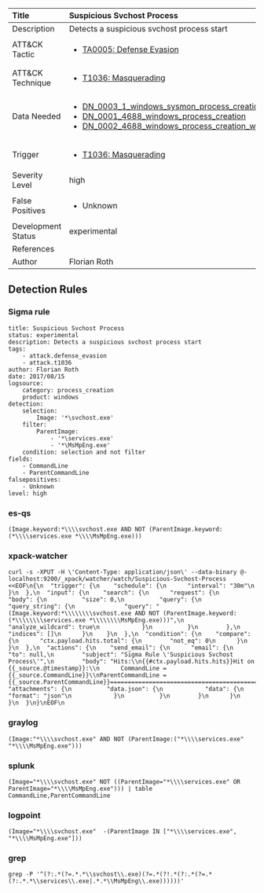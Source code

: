 | Title                | Suspicious Svchost Process                                                                                                                                                 |
|:---------------------|:------------------------------------------------------------------------------------------------------------------------------------------------------------|
| Description          | Detects a suspicious svchost process start                                                                                                                                           |
| ATT&amp;CK Tactic    | <ul><li>[TA0005: Defense Evasion](https://attack.mitre.org/tactics/TA0005)</li></ul>  |
| ATT&amp;CK Technique | <ul><li>[T1036: Masquerading](https://attack.mitre.org/techniques/T1036)</li></ul>                             |
| Data Needed          | <ul><li>[DN_0003_1_windows_sysmon_process_creation](../Data_Needed/DN_0003_1_windows_sysmon_process_creation.md)</li><li>[DN_0001_4688_windows_process_creation](../Data_Needed/DN_0001_4688_windows_process_creation.md)</li><li>[DN_0002_4688_windows_process_creation_with_commandline](../Data_Needed/DN_0002_4688_windows_process_creation_with_commandline.md)</li></ul>                                                         |
| Trigger              | <ul><li>[T1036: Masquerading](../Triggers/T1036.md)</li></ul>  |
| Severity Level       | high                                                                                                                                                 |
| False Positives      | <ul><li>Unknown</li></ul>                                                                  |
| Development Status   | experimental                                                                                                                                                |
| References           | <ul></ul>                                                          |
| Author               | Florian Roth                                                                                                                                                |


## Detection Rules

### Sigma rule

```
title: Suspicious Svchost Process
status: experimental
description: Detects a suspicious svchost process start
tags:
    - attack.defense_evasion
    - attack.t1036
author: Florian Roth
date: 2017/08/15
logsource:
    category: process_creation
    product: windows
detection:
    selection:
        Image: '*\svchost.exe'
    filter:
        ParentImage:
            - '*\services.exe'
            - '*\MsMpEng.exe'
    condition: selection and not filter
fields:
    - CommandLine
    - ParentCommandLine
falsepositives:
    - Unknown
level: high

```





### es-qs
    
```
(Image.keyword:*\\\\svchost.exe AND NOT (ParentImage.keyword:(*\\\\services.exe *\\\\MsMpEng.exe)))
```


### xpack-watcher
    
```
curl -s -XPUT -H \'Content-Type: application/json\' --data-binary @- localhost:9200/_xpack/watcher/watch/Suspicious-Svchost-Process <<EOF\n{\n  "trigger": {\n    "schedule": {\n      "interval": "30m"\n    }\n  },\n  "input": {\n    "search": {\n      "request": {\n        "body": {\n          "size": 0,\n          "query": {\n            "query_string": {\n              "query": "(Image.keyword:*\\\\\\\\svchost.exe AND NOT (ParentImage.keyword:(*\\\\\\\\services.exe *\\\\\\\\MsMpEng.exe)))",\n              "analyze_wildcard": true\n            }\n          }\n        },\n        "indices": []\n      }\n    }\n  },\n  "condition": {\n    "compare": {\n      "ctx.payload.hits.total": {\n        "not_eq": 0\n      }\n    }\n  },\n  "actions": {\n    "send_email": {\n      "email": {\n        "to": null,\n        "subject": "Sigma Rule \'Suspicious Svchost Process\'",\n        "body": "Hits:\\n{{#ctx.payload.hits.hits}}Hit on {{_source.@timestamp}}:\\n      CommandLine = {{_source.CommandLine}}\\nParentCommandLine = {{_source.ParentCommandLine}}================================================================================\\n{{/ctx.payload.hits.hits}}",\n        "attachments": {\n          "data.json": {\n            "data": {\n              "format": "json"\n            }\n          }\n        }\n      }\n    }\n  }\n}\nEOF\n
```


### graylog
    
```
(Image:"*\\\\svchost.exe" AND NOT (ParentImage:("*\\\\services.exe" "*\\\\MsMpEng.exe")))
```


### splunk
    
```
(Image="*\\\\svchost.exe" NOT ((ParentImage="*\\\\services.exe" OR ParentImage="*\\\\MsMpEng.exe"))) | table CommandLine,ParentCommandLine
```


### logpoint
    
```
(Image="*\\\\svchost.exe"  -(ParentImage IN ["*\\\\services.exe", "*\\\\MsMpEng.exe"]))
```


### grep
    
```
grep -P '^(?:.*(?=.*.*\\svchost\\.exe)(?=.*(?!.*(?:.*(?=.*(?:.*.*\\services\\.exe|.*.*\\MsMpEng\\.exe))))))'
```



